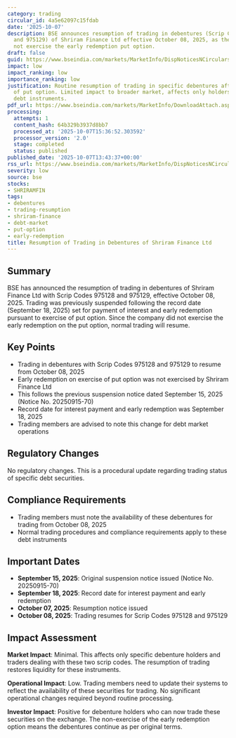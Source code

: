 ```yaml
---
category: trading
circular_id: 4a5e62097c15fdab
date: '2025-10-07'
description: BSE announces resumption of trading in debentures (Scrip Codes 975128
  and 975129) of Shriram Finance Ltd effective October 08, 2025, as the company did
  not exercise the early redemption put option.
draft: false
guid: https://www.bseindia.com/markets/MarketInfo/DispNoticesNCirculars.aspx?Noticeid={17C25395-7B05-4067-9465-22E98DFC4CD9}&noticeno=20251007-46&dt=10/07/2025&icount=46&totcount=76&flag=0
impact: low
impact_ranking: low
importance_ranking: low
justification: Routine resumption of trading in specific debentures after non-exercise
  of put option. Limited impact to broader market, affects only holders of these specific
  debt instruments.
pdf_url: https://www.bseindia.com/markets/MarketInfo/DownloadAttach.aspx?id=20251007-46&attachedId=
processing:
  attempts: 1
  content_hash: 64b329b3937d8bb7
  processed_at: '2025-10-07T15:36:52.303592'
  processor_version: '2.0'
  stage: completed
  status: published
published_date: '2025-10-07T13:43:37+00:00'
rss_url: https://www.bseindia.com/markets/MarketInfo/DispNoticesNCirculars.aspx?Noticeid={17C25395-7B05-4067-9465-22E98DFC4CD9}&noticeno=20251007-46&dt=10/07/2025&icount=46&totcount=76&flag=0
severity: low
source: bse
stocks:
- SHRIRAMFIN
tags:
- debentures
- trading-resumption
- shriram-finance
- debt-market
- put-option
- early-redemption
title: Resumption of Trading in Debentures of Shriram Finance Ltd
---
```


## Summary

BSE has announced the resumption of trading in debentures of Shriram Finance Ltd with Scrip Codes 975128 and 975129, effective October 08, 2025. Trading was previously suspended following the record date (September 18, 2025) set for payment of interest and early redemption pursuant to exercise of put option. Since the company did not exercise the early redemption on the put option, normal trading will resume.

## Key Points

- Trading in debentures with Scrip Codes 975128 and 975129 to resume from October 08, 2025
- Early redemption on exercise of put option was not exercised by Shriram Finance Ltd
- This follows the previous suspension notice dated September 15, 2025 (Notice No. 20250915-70)
- Record date for interest payment and early redemption was September 18, 2025
- Trading members are advised to note this change for debt market operations

## Regulatory Changes

No regulatory changes. This is a procedural update regarding trading status of specific debt securities.

## Compliance Requirements

- Trading members must note the availability of these debentures for trading from October 08, 2025
- Normal trading procedures and compliance requirements apply to these debt instruments

## Important Dates

- **September 15, 2025**: Original suspension notice issued (Notice No. 20250915-70)
- **September 18, 2025**: Record date for interest payment and early redemption
- **October 07, 2025**: Resumption notice issued
- **October 08, 2025**: Trading resumes for Scrip Codes 975128 and 975129

## Impact Assessment

**Market Impact**: Minimal. This affects only specific debenture holders and traders dealing with these two scrip codes. The resumption of trading restores liquidity for these instruments.

**Operational Impact**: Low. Trading members need to update their systems to reflect the availability of these securities for trading. No significant operational changes required beyond routine processing.

**Investor Impact**: Positive for debenture holders who can now trade these securities on the exchange. The non-exercise of the early redemption option means the debentures continue as per original terms.